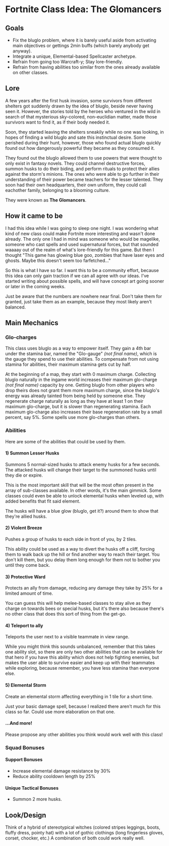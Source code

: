# Fortnite Class Idea: The Glomancers

## Goals

- Fix the bluglo problem, where it is barely useful aside from activating main objectives or gettings 2min buffs (which barely anybody get anyway).
- Integrate a unique, Elemental-based Spellcaster archetype.
- Refrain from going too Warcraft-y; Stay lore-friendly.
- Refrain from having abilities too similar from the ones already available on other classes.

## Lore

A few years after the first husk invasion, some survivors from different shelters got suddenly drawn by the idea of bluglo, beside never having seen it. However, the stories told by the heroes who ventured in the wild in search of that mysterious sky-colored, non-euclidian matter, made those survivors want to find it, as if their body needed it.

Soon, they started leaving the shelters sneakily while no one was looking, in hopes of finding a wild bluglo and sate this instinctual desire. Some perished during their hunt, however, those who found actual bluglo quickly found out how dangerously powerful they became as they consumed it. 

They found out the bluglo allowed them to use powers that were thought to only exist in fantasy novels. They could channel destructive forces, summon husks to do their biding, and perform rituals to protect their allies against the storm's minions. The ones who were able to go further in their understanding of their power became teachers for the lesser talented. They soon had their own headquarters, their own uniform, they could call eachother family, belonging to a blooming culture.

They were known as **The Glomancers**.

## How it came to be

I had this idea while I was going to sleep one night. I was wondering what kind of new class could make Fortnite more interesting and wasn't done already. The only one I had in mind was someone who would be magelike, someone who cast spells and used supernatural forces, but that sounded waaaay out of the realm of what's lore-friendly for this game. But then I thought "This game has glowing blue goo, zombies that have laser eyes and ghosts. Maybe this doesn't seem too farfetched..."

So this is what I have so far. I want this to be a community effort, because this idea can only gain traction if we can all agree with our ideas. I've started writing about possible spells, and will have concept art going sooner or later in the coming weeks.

Just be aware that the numbers are nowhere near final. Don't take them for granted, just take them as an example, because they most likely aren't balanced.

## Main Mechanics

### Glo-charges

This class uses bluglo as a way to empower itself. They gain a 4th bar under the stamina bar, named the "Glo-gauge" *(not final name)*, which is the gauge they spend to use their abilities. To compensate from not using stamina for abilities, their maximum stamina gets cut by half.

At the beginning of a map, they start with 0 maximum charge.
Collecting bluglo naturally in the ingame world increases their maximum glo-charge *(not final name)* capacity by one. 
Getting bluglo from other players who drop theirs does not grant them more maximum charge, since the bluglo's energy was already tainted from being held by someone else.
They regenerate charge naturally as long as they have at least 1 on their maximum glo-charge, but it is slower than regenerating stamina.
Each maximum glo-charge also increases their base regeneration rate by a small percent, say 5%.
Some spells use more glo-charges than others.

### Abilities

Here are some of the abilities that could be used by them.

#### 1) Summon Lesser Husks

Summons 5 normal-sized husks to attack enemy husks for a few seconds. The attacked husks will change their target to the summoned husks until they die or expire.

This is the most important skill that will be the most often present in the array of sub-classes available. In other words, it's the main gimmick. Some classes could even be able to unlock elemental husks when leveled up, with added benefits that fit said element.

The husks will have a blue glow (bluglo, get it?) around them to show that they're allied husks.

#### 2) Violent Breeze

Pushes a group of husks to each side in front of you, by 2 tiles.

This ability could be used as a way to divert the husks off a cliff, forcing them to walk back up the hill or find another way to reach their target. You don't kill them, but you delay them long enough for them not to bother you until they come back.

#### 3) Protective Ward

Protects an ally from damage, reducing any damage they take by 25% for a limited amount of time.

You can guess this will help melee-based classes to stay alive as they charge on towards bees or special husks, but it's there also because there's no other class that does this sort of thing from the get-go.

#### 4) Teleport to ally

Teleports the user next to a visible teammate in view range.

While you might think this sounds unbalanced, remember that this takes one ability slot, so there are only two other abilities that can be available for that hero if you have this ability which does not help fighting enemies, but makes the user able to survive easier and keep up with their teammates while exploring, because remember, you have less stamina than everyone else.

#### 5) Elemental Storm

Create an elemental storm affecting everything in 1 tile for a short time.

Just your basic damage spell, because I realized there aren't much for this class so far. Could use more elaboration on that one.

#### ...And more!

Please propose any other abilities you think would work well with this class!

### Squad Bonuses

#### Support Bonuses

- Increase elemental damage resistance by 30%
- Reduce ability cooldown length by 25%

#### Unique Tactical Bonuses

- Summon 2 more husks.

## Look/Design

Think of a hybrid of stereotypical witches (colored stripes leggings, boots, fluffy dress, pointy hat) with a lot of gothic clothings (long fingerless gloves, corset, chocker, etc.) A combination of both could work really well.
